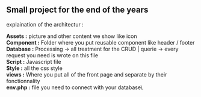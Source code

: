 ## Small project for the end of the years

explaination of the architectur :

**Assets :** picture and other content we show like icon\
**Component :** Folder where you put reusable component like header / footer\
**Database :** Processing -> all treatment for the CRUD | querie -> every request you need is wrote on this file\
**Script :** Javascript file\
**Style :** all the css style\
**views :** Where you put all of the front page and separate by their fonctionnality\
**env.php :** file you need to connect with your database\
